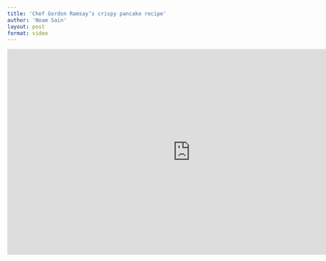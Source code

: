 ```yaml
---
title: 'Chef Gordon Ramsay’s crispy pancake recipe'
author: 'Noam Sain'
layout: post
format: video
---
```


<iframe allow="accelerometer; autoplay; clipboard-write; encrypted-media; gyroscope; picture-in-picture; web-share" allowfullscreen="" frameborder="0" height="473" loading="lazy" src="https://www.youtube.com/embed/qyL_cYxV6QA?feature=oembed" title="Gordon Ramsay's Crispy Pancake Recipe" width="840"></iframe>